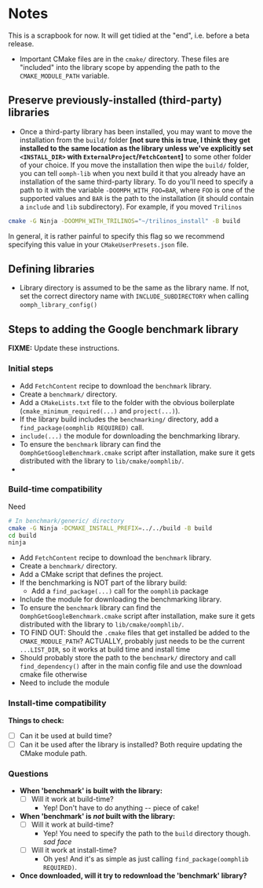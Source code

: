 # Notes

This is a scrapbook for now. It will get tidied at the "end", i.e. before a beta
release.

- Important CMake files are in the `cmake/` directory. These files are "included"
  into the library scope by appending the path to the `CMAKE_MODULE_PATH` variable.

## Preserve previously-installed (third-party) libraries

- Once a third-party library has been installed, you may want to move the installation from the `build/` folder **[not sure this is true, I think they get installed to the same location as the library unless we've explicitly set `<INSTALL_DIR>` with `ExternalProject`/`FetchContent`]** to some other folder of your choice. If you move the installation then wipe the `build/` folder, you can tell `oomph-lib` when you next build it that you already have an installation of the same third-party library. To do you'll need to specify a path to it with the variable `-DOOMPH_WITH_FOO=BAR`, where `FOO` is one of the supported values and `BAR` is the path to the installation (it should contain a `include` and `lib` subdirectory). For example, if you moved `Trilinos`
```bash
cmake -G Ninja -DOOMPH_WITH_TRILINOS="~/trilinos_install" -B build
```
In general, it is rather painful to specify this flag so we recommend specifying this value in your `CMakeUserPresets.json` file.



## Defining libraries

- Library directory is assumed to be the same as the library name. If not,
  set the correct directory name with `INCLUDE_SUBDIRECTORY` when calling
  `oomph_library_config()`


## Steps to adding the Google benchmark library

**FIXME:** Update these instructions.

### Initial steps

- Add `FetchContent` recipe to download the `benchmark` library.
- Create a `benchmark/` directory.
- Add a `CMakeLists.txt` file to the folder with the obvious boilerplate (`cmake_minimum_required(...)` and `project(...)`).
- If the library build includes the `benchmarking/` directory, add a `find_package(oomphlib REQUIRED)` call.
- `include(...)` the module for downloading the benchmarking library.
- To ensure the `benchmark` library can find the `OomphGetGoogleBenchmark.cmake` script after installation, make sure it gets distributed with the library to `lib/cmake/oomphlib/`.
-
### Build-time compatibility

Need
```bash
# In benchmark/generic/ directory
cmake -G Ninja -DCMAKE_INSTALL_PREFIX=../../build -B build
cd build
ninja
```

- Add `FetchContent` recipe to download the `benchmark` library.
- Create a `benchmark/` directory.
- Add a CMake script that defines the project.
- If the benchmarking is NOT part of the library build:
    - Add a `find_package(...)` call for the `oomphlib` package
- Include the module for downloading the benchmarking library.
- To ensure the `benchmark` library can find the `OomphGetGoogleBenchmark.cmake` script after installation, make sure it gets distributed with the library to `lib/cmake/oomphlib/`.
- TO FIND OUT: Should the `.cmake` files that get installed be added to the `CMAKE_MODULE_PATH`? ACTUALLY, probably just needs to be the current `...LIST_DIR`, so it works at build time and install time
- Should probably store the path to the `benchmark/` directory and call `find_dependency()` after in the main config file and use the download cmake file otherwise
- Need to include the module

### Install-time compatibility
**Things to check:**
- [ ] Can it be used at build time?
- [ ] Can it be used after the library is installed?
Both require updating the CMake module path.

### Questions

- **When 'benchmark' is built with the library:**
  - [ ] Will it work at build-time?
    - Yep! Don't have to do anything -- piece of cake!

- **When 'benchmark' is _not_ built with the library:**
  - [ ] Will it work at build-time?
    - Yep! You need to specify the path to the `build` directory though. *sad face*
  - [ ] Will it work at install-time?
    - Oh yes! And it's as simple as just calling `find_package(oomphlib REQUIRED)`.


- **Once downloaded, will it try to redownload the 'benchmark' library?**